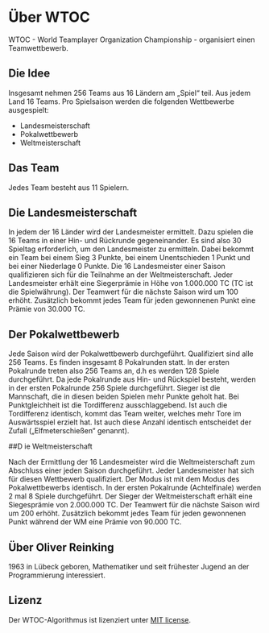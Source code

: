 # Über WTOC

WTOC - World Teamplayer Organization Championship - organisiert einen Teamwettbewerb.

## Die Idee

Insgesamt nehmen 256 Teams aus 16 Ländern am „Spiel“ teil. Aus jedem Land 16 Teams.
Pro Spielsaison werden die folgenden Wettbewerbe ausgespielt:
- Landesmeisterschaft
- Pokalwettbewerb
- Weltmeisterschaft

## Das Team

Jedes Team besteht aus 11 Spielern.

## Die Landesmeisterschaft

In jedem der 16 Länder wird der Landesmeister ermittelt. Dazu spielen die 16 Teams in einer Hin- und Rückrunde gegeneinander. Es sind also 30 Spieltag erforderlich, um den Landesmeister zu ermitteln.
Dabei bekommt ein Team bei einem Sieg 3 Punkte, bei einem Unentschieden 1 Punkt und bei einer Niederlage 0 Punkte.
Die 16 Landesmeister einer Saison qualifizieren sich für die Teilnahme an der Weltmeisterschaft.
Jeder Landesmeister erhält eine Siegerprämie in Höhe von 1.000.000 TC (TC ist die Spielwährung). Der Teamwert für die nächste Saison wird um 100 erhöht.
Zusätzlich bekommt jedes Team für jeden gewonnenen Punkt eine Prämie von 30.000 TC.

## Der Pokalwettbewerb

Jede Saison wird der Pokalwettbewerb durchgeführt. Qualifiziert sind alle 256 Teams.
Es finden insgesamt 8 Pokalrunden statt.
In der ersten Pokalrunde treten also 256 Teams an, d.h es werden 128 Spiele durchgeführt.
Da jede Pokalrunde aus Hin- und Rückspiel besteht, werden in der ersten Pokalrunde 256 Spiele durchgeführt.
Sieger ist die Mannschaft, die in diesen beiden Spielen mehr Punkte geholt hat. Bei Punktgleichheit ist die Tordifferenz ausschlaggebend. Ist auch die Tordifferenz identisch, kommt das Team weiter, welches mehr Tore im Auswärtsspiel erzielt hat. Ist auch diese Anzahl identisch entscheidet der Zufall („Elfmeterschießen“ genannt).

##D ie Weltmeisterschaft

Nach der Ermittlung der 16 Landesmeister wird die Weltmeisterschaft zum Abschluss einer jeden Saison durchgeführt.
Jeder Landesmeister hat sich für diesen Wettbewerb qualifiziert.
Der Modus ist mit dem Modus des Pokalwettbewerbs identisch.
In der ersten Pokalrunde (Achtelfinale) werden 2 mal 8 Spiele durchgeführt.
Der Sieger der Weltmeisterschaft erhält eine Siegesprämie von 2.000.000 TC. Der Teamwert für die nächste Saison wird um 200 erhöht.
Zusätzlich bekommt jedes Team für jeden gewonnenen Punkt während der WM eine Prämie von 90.000 TC.

## Über Oliver Reinking

1963 in Lübeck geboren, Mathematiker und seit frühester Jugend an der Programmierung interessiert.

## Lizenz

Der WTOC-Algorithmus ist lizenziert unter [MIT license](https://opensource.org/licenses/MIT).

